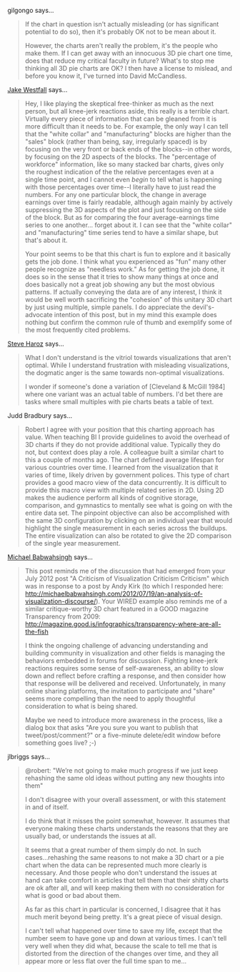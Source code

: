 gilgongo says…
>	If the chart in question isn't actually misleading (or has significant potential to do so), then it's probably OK not to be mean about it. 
>	
>	However, the charts aren't really the problem, it's the people who make them. If I can get away with an innocuous 3D pie chart one time, does that reduce my critical faculty in future? What's to stop me thinking all 3D pie charts are OK? I then have a license to mislead, and before you know it, I've turned into David McCandless.

<a href="http://jakewestfall.org" rel="nofollow noopener" target="_blank">Jake Westfall</a> says…
>	Hey, I like playing the skeptical free-thinker as much as the next person, but all knee-jerk reactions aside, this really is a terrible chart. Virtually every piece of information that can be gleaned from it is more difficult than it needs to be. For example, the only way I can tell that the "white collar" and "manufacturing" blocks are higher than the "sales" block (rather than being, say, irregularly spaced) is by focusing on the very front or back ends of the blocks--in other words, by focusing on the 2D aspects of the blocks. The "percentage of workforce" information, like so many stacked bar charts, gives only the roughest indication of the the relative percentages even at a single time point, and I cannot even *begin* to tell what is happening with those percentages over time--I literally have to just read the numbers. For any one particular block, the change in average earnings over time is fairly readable, although again mainly by actively suppressing the 3D aspects of the plot and just focusing on the side of the block. But as for comparing the four average-earnings time series to one another... forget about it. I can see that the "white collar" and "manufacturing" time series tend to have a similar shape, but that's about it.
>	
>	Your point seems to be that this chart is fun to explore and it basically gets the job done. I think what you experienced as "fun" many other people recognize as "needless work." As for getting the job done, it does so in the sense that it tries to show many things at once and does basically not a great job showing any but the most obvious patterns. If actually conveying the data are of any interest, I think it would be well worth sacrificing the "cohesion" of this unitary 3D chart by just using multiple, simple panels. I do appreciate the devil's-advocate intention of this post, but in my mind this example does nothing but confirm the common rule of thumb and exemplify some of the most frequently cited problems.

<a href="http://steveharoz.com" rel="nofollow noopener" target="_blank">Steve Haroz</a> says…
>	What I don't understand is the vitriol towards visualizations that aren't optimal. While I understand frustration with misleading visualizations, the dogmatic anger is the same towards non-optimal visualizations.
>	
>	I wonder if someone's done a variation of [Cleveland &amp; McGill 1984] where one variant was an actual table of numbers. I'd bet there are tasks where small multiples with pie charts beats a table of text.

Judd Bradbury says…
>	Robert I agree with your position that this charting approach has value. When teaching BI I provide guidelines to avoid the overhead of 3D charts if they do not provide additional value. Typically they do not, but context does play a role. A colleague built a similar chart to this a couple of months ago. The chart defined average lifespan for various countries over time. I learned from the visualization that it varies of time, likely driven by government polices. This type of chart provides a good macro view of the data concurrently. It is difficult to provide this macro view with multiple related series in 2D. Using 2D makes the audience perform all kinds of cognitive storage, comparison, and gymnastics to mentally see what is going on with the entire data set. The pinpoint objective can also be accomplished with the same 3D configuration by clicking on an individual year that would highlight the single measurement in each series across the buildups. The entire visualization can also be rotated to give the 2D comparison of the single year measurement.

<a href="http://michaelbabwahsingh.com/" rel="nofollow noopener" target="_blank">Michael Babwahsingh</a> says…
>	This post reminds me of the discussion that had emerged from your July 2012 post "A Criticism of Visualization Criticism Criticism" which was in response to a post by Andy Kirk (to which I responded here: http://michaelbabwahsingh.com/2012/07/19/an-analysis-of-visualization-discourse/). Your WIRED example also reminds me of a similar critique-worthy 3D chart featured in a GOOD magazine Transparency from 2009: http://magazine.good.is/infographics/transparency-where-are-all-the-fish
>	
>	I think the ongoing challenge of advancing understanding and building community in visualization and other fields is managing the behaviors embedded in forums for discussion. Fighting knee-jerk reactions requires some sense of self-awareness, an ability to slow down and reflect before crafting a response, and then consider how that response will be delivered and received. Unfortunately, in many online sharing platforms, the invitation to participate and "share" seems more compelling than the need to apply thoughtful consideration to what is being shared.
>	
>	Maybe we need to introduce more awareness in the process, like a dialog box that asks "Are you sure you want to publish that tweet/post/comment?" or a five-minute delete/edit window before something goes live? ;-)

jlbriggs says…
>	@robert: "We’re not going to make much progress if we just keep rehashing the same old ideas without putting any new thoughts into them"
>	
>	I don't disagree with your overall assessment, or with this statement in and of itself.
>	
>	I do think that it misses the point somewhat, however. It assumes that everyone making these charts understands the reasons that they are usually bad, or understands the issues at all.
>	
>	It seems that a great number of them simply do not.  In such cases...rehashing the same reasons to not make a 3D chart or a pie chart when the data can be represented much more clearly is necessary.
>	And those people who don't understand the issues at hand can take comfort in articles that tell them that their shitty charts are ok after all, and will keep making them with no consideration for what is good or bad about them.
>	
>	As far as this chart in particular is concerned, I disagree that it has much merit beyond being pretty. It's a great piece of visual design.
>	
>	I can't tell what happened over time to save my life, except that the number seem to have gone up and down at various times. I can't tell very well when they did what, because the scale to tell me that is distorted from the direction of the changes over time, and they all appear more or less flat over the full time span to me...
